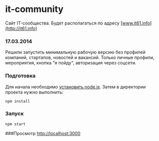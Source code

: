 it-community
============
Сайт IT-сообщества.
Будет располагаться по адресу [www.it61.info](http://it61.info)

### 17.03.2014
Решили запустить минимальную рабочую версию без профилей компаний, стартапов, новостей и вакансий.
Только личные профили, мероприятия, кнопка "я пойду", авторизация через соцсети.

### Подготовка
Для начала необходимо [установить node.js](https://github.com/joyent/node/wiki/Installing-Node.js-via-package-manager). Затем в директории проекта нужно выполнить:
```
npm install
```

### Запуск
```
npm start
```

###Просмотр
[http://localhost:3000](http://localhost:3000)
